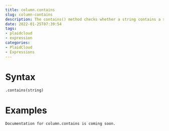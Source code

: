 ```yaml
---
title: column.contains
slug: column-contains
description: The contains() method checks whether a string contains a sequence of characters. Returns true if the characters exist and false if not
date: 2022-01-25T07:39:54
tags:
- plaidcloud
- expression
categories:
- PlaidCloud
- Expressions
---
```



# Syntax



```
.contains(string)
```


# Examples #



```
Documentation for column.contains is coming soon.
```
